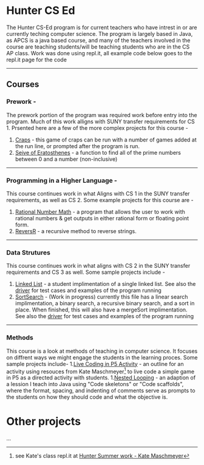 # Hunter CS Ed
The Hunter CS-Ed program is for current teachers who have intrest in or are currently teching computer science. The program is largely based in Java, as APCS is a java based course, and many of the teachers involved in the course are teaching students/will be teaching students who are in the CS AP class. Work was done using repl.it, all example code below goes to the repl.it page for the code

---

## Courses

### Prework -
The prework portion of the program was required work before entry into the program. Much of this work alligns with SUNY transfer requirements for CS 1. Prsented here are a few of the more complex projects for this course - 
1. [Craps](https://replit.com/@mrlamorie/cohort-3-summer-work-mrlamorie#programming/Prework/8/Craps.java) - this game of craps can be run with a number of games added at the run line, or prompted after the program is run.
1. [Seive of Eratosthenes](https://replit.com/@mrlamorie/cohort-3-summer-work-mrlamorie#programming/Prework/7/Sieve.java) - a function to find all of the prime numbers between 0 and a number (non-inclusive)
---
### Programming in a Higher Language -
This course continues work in what Aligns with CS 1 in the SUNY transfer requirements, as well as CS 2. Some example projects for this course are - 
1. [Rational Number Math](https://replit.com/@mrlamorie/cohort-3-summer-work-mrlamorie#programming/6/rat/Rational.java) - a program that allows the user to work with rational numbers & get outputs in either rational form or floating point form.
1. [ReversR](https://replit.com/@mrlamorie/cohort-3-summer-work-mrlamorie#programming/5/Reverser.java) - a recursive method to reverse strings.
---
### Data Strutures
This course continues work in what aligns with CS 2 in the SUNY transfer requirements and CS 3 as well. Some sample projects include -
1. [Linked List](https://replit.com/@mrlamorie/cohort-3-summer-work-mrlamorie#ds/LinkedLists/LinkedList.java) - a student implimentation of a single linked list. See also the [driver](https://replit.com/@mrlamorie/cohort-3-summer-work-mrlamorie#ds/LinkedLists/Driver.java) for test cases and examples of the program running
1. [SortSearch](https://replit.com/@mrlamorie/cohort-3-summer-work-mrlamorie#ds/Sorting/SortSearch.java) - (Work in progress) currently this file has a linear search implimentation, a binary search, a recursive binary search, and a sort in place. When finished, this will also have a mergeSort implimentation. See also the [driver](https://replit.com/@mrlamorie/cohort-3-summer-work-mrlamorie#ds/Sorting/SortSearchDriver.java) for test cases and examples of the program running
---
### Methods
This course is a look at methods of teaching in computer science. It focuses on diffrent ways we might engage the students in the learning proces. Some sample projects include-
1.[Live Coding in P5 Activity](https://replit.com/@mrlamorie/cohort-3-summer-work-mrlamorie#methods/02_livecode_P5.md) - an outline for an activity using resouces from Kate Maschmeyer[^1] to live code a simple game in P5 as a directed activity with students.
1.[Nested Looping](https://replit.com/@mrlamorie/cohort-3-summer-work-mrlamorie#methods/06_scaffold_activity.md) - an adaption of a lession I teach into Java using "Code skeletons" or "Code scaffolds", where the format, spacing, and indenting of comments serve as prompts to the students on how they should code and what the objective is.


# Other projects
...

[^1]: see Kate's class repl.it at [Hunter Summer work - Kate Maschmeyer](https://github.com/hunter-teacher-cert/cohort-3-summer-work-Kmaschm)
